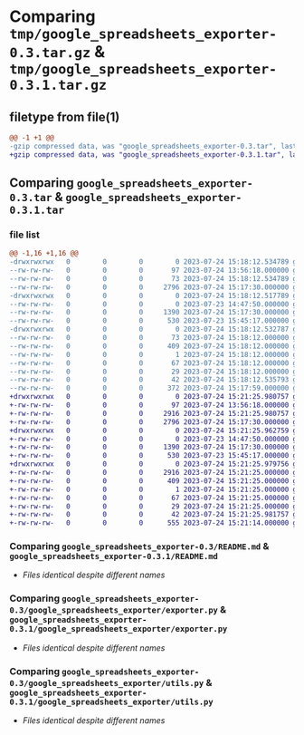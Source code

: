 # Comparing `tmp/google_spreadsheets_exporter-0.3.tar.gz` & `tmp/google_spreadsheets_exporter-0.3.1.tar.gz`

## filetype from file(1)

```diff
@@ -1 +1 @@
-gzip compressed data, was "google_spreadsheets_exporter-0.3.tar", last modified: Mon Jul 24 15:18:12 2023, max compression
+gzip compressed data, was "google_spreadsheets_exporter-0.3.1.tar", last modified: Mon Jul 24 15:21:25 2023, max compression
```

## Comparing `google_spreadsheets_exporter-0.3.tar` & `google_spreadsheets_exporter-0.3.1.tar`

### file list

```diff
@@ -1,16 +1,16 @@
-drwxrwxrwx   0        0        0        0 2023-07-24 15:18:12.534789 google_spreadsheets_exporter-0.3/
--rw-rw-rw-   0        0        0       97 2023-07-24 13:56:18.000000 google_spreadsheets_exporter-0.3/MANIFEST.in
--rw-rw-rw-   0        0        0       73 2023-07-24 15:18:12.534789 google_spreadsheets_exporter-0.3/PKG-INFO
--rw-rw-rw-   0        0        0     2796 2023-07-24 15:17:30.000000 google_spreadsheets_exporter-0.3/README.md
-drwxrwxrwx   0        0        0        0 2023-07-24 15:18:12.517789 google_spreadsheets_exporter-0.3/google_spreadsheets_exporter/
--rw-rw-rw-   0        0        0        0 2023-07-23 14:47:50.000000 google_spreadsheets_exporter-0.3/google_spreadsheets_exporter/__init__.py
--rw-rw-rw-   0        0        0     1390 2023-07-24 15:17:30.000000 google_spreadsheets_exporter-0.3/google_spreadsheets_exporter/exporter.py
--rw-rw-rw-   0        0        0      530 2023-07-23 15:45:17.000000 google_spreadsheets_exporter-0.3/google_spreadsheets_exporter/utils.py
-drwxrwxrwx   0        0        0        0 2023-07-24 15:18:12.532787 google_spreadsheets_exporter-0.3/google_spreadsheets_exporter.egg-info/
--rw-rw-rw-   0        0        0       73 2023-07-24 15:18:12.000000 google_spreadsheets_exporter-0.3/google_spreadsheets_exporter.egg-info/PKG-INFO
--rw-rw-rw-   0        0        0      409 2023-07-24 15:18:12.000000 google_spreadsheets_exporter-0.3/google_spreadsheets_exporter.egg-info/SOURCES.txt
--rw-rw-rw-   0        0        0        1 2023-07-24 15:18:12.000000 google_spreadsheets_exporter-0.3/google_spreadsheets_exporter.egg-info/dependency_links.txt
--rw-rw-rw-   0        0        0       67 2023-07-24 15:18:12.000000 google_spreadsheets_exporter-0.3/google_spreadsheets_exporter.egg-info/requires.txt
--rw-rw-rw-   0        0        0       29 2023-07-24 15:18:12.000000 google_spreadsheets_exporter-0.3/google_spreadsheets_exporter.egg-info/top_level.txt
--rw-rw-rw-   0        0        0       42 2023-07-24 15:18:12.535793 google_spreadsheets_exporter-0.3/setup.cfg
--rw-rw-rw-   0        0        0      372 2023-07-24 15:17:59.000000 google_spreadsheets_exporter-0.3/setup.py
+drwxrwxrwx   0        0        0        0 2023-07-24 15:21:25.980757 google_spreadsheets_exporter-0.3.1/
+-rw-rw-rw-   0        0        0       97 2023-07-24 13:56:18.000000 google_spreadsheets_exporter-0.3.1/MANIFEST.in
+-rw-rw-rw-   0        0        0     2916 2023-07-24 15:21:25.980757 google_spreadsheets_exporter-0.3.1/PKG-INFO
+-rw-rw-rw-   0        0        0     2796 2023-07-24 15:17:30.000000 google_spreadsheets_exporter-0.3.1/README.md
+drwxrwxrwx   0        0        0        0 2023-07-24 15:21:25.962759 google_spreadsheets_exporter-0.3.1/google_spreadsheets_exporter/
+-rw-rw-rw-   0        0        0        0 2023-07-23 14:47:50.000000 google_spreadsheets_exporter-0.3.1/google_spreadsheets_exporter/__init__.py
+-rw-rw-rw-   0        0        0     1390 2023-07-24 15:17:30.000000 google_spreadsheets_exporter-0.3.1/google_spreadsheets_exporter/exporter.py
+-rw-rw-rw-   0        0        0      530 2023-07-23 15:45:17.000000 google_spreadsheets_exporter-0.3.1/google_spreadsheets_exporter/utils.py
+drwxrwxrwx   0        0        0        0 2023-07-24 15:21:25.979756 google_spreadsheets_exporter-0.3.1/google_spreadsheets_exporter.egg-info/
+-rw-rw-rw-   0        0        0     2916 2023-07-24 15:21:25.000000 google_spreadsheets_exporter-0.3.1/google_spreadsheets_exporter.egg-info/PKG-INFO
+-rw-rw-rw-   0        0        0      409 2023-07-24 15:21:25.000000 google_spreadsheets_exporter-0.3.1/google_spreadsheets_exporter.egg-info/SOURCES.txt
+-rw-rw-rw-   0        0        0        1 2023-07-24 15:21:25.000000 google_spreadsheets_exporter-0.3.1/google_spreadsheets_exporter.egg-info/dependency_links.txt
+-rw-rw-rw-   0        0        0       67 2023-07-24 15:21:25.000000 google_spreadsheets_exporter-0.3.1/google_spreadsheets_exporter.egg-info/requires.txt
+-rw-rw-rw-   0        0        0       29 2023-07-24 15:21:25.000000 google_spreadsheets_exporter-0.3.1/google_spreadsheets_exporter.egg-info/top_level.txt
+-rw-rw-rw-   0        0        0       42 2023-07-24 15:21:25.981757 google_spreadsheets_exporter-0.3.1/setup.cfg
+-rw-rw-rw-   0        0        0      555 2023-07-24 15:21:14.000000 google_spreadsheets_exporter-0.3.1/setup.py
```

### Comparing `google_spreadsheets_exporter-0.3/README.md` & `google_spreadsheets_exporter-0.3.1/README.md`

 * *Files identical despite different names*

### Comparing `google_spreadsheets_exporter-0.3/google_spreadsheets_exporter/exporter.py` & `google_spreadsheets_exporter-0.3.1/google_spreadsheets_exporter/exporter.py`

 * *Files identical despite different names*

### Comparing `google_spreadsheets_exporter-0.3/google_spreadsheets_exporter/utils.py` & `google_spreadsheets_exporter-0.3.1/google_spreadsheets_exporter/utils.py`

 * *Files identical despite different names*

